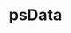 ---
title: psData
description: Political Science data sets
github: https://github.com/rOpenGov/psData
category: ropengov
tutorial: true
---